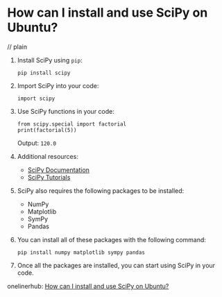 # How can I install and use SciPy on Ubuntu?
// plain

1. Install SciPy using `pip`:
   ```
   pip install scipy
   ```

2. Import SciPy into your code:
   ```
   import scipy
   ```

3. Use SciPy functions in your code:
   ```
   from scipy.special import factorial
   print(factorial(5))
   ```
   Output: `120.0`

4. Additional resources:
   - [SciPy Documentation](https://docs.scipy.org/doc/scipy/reference/)
   - [SciPy Tutorials](https://scipy-lectures.org/)

5. SciPy also requires the following packages to be installed:
   - NumPy
   - Matplotlib
   - SymPy
   - Pandas

6. You can install all of these packages with the following command:
   ```
   pip install numpy matplotlib sympy pandas
   ```

7. Once all the packages are installed, you can start using SciPy in your code.

onelinerhub: [How can I install and use SciPy on Ubuntu?](https://onelinerhub.com/python-scipy/how-can-i-install-and-use-scipy-on-ubuntu)